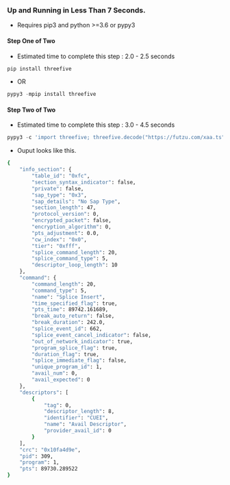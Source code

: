 ### Up and Running in Less Than 7 Seconds.

* Requires pip3 and python >=3.6 or pypy3


#### Step One of Two

* Estimated time to complete this step : 2.0 - 2.5 seconds

```js
pip install threefive
```
* OR
```js
pypy3 -mpip install threefive
```



#### Step Two of Two
*  Estimated time to complete this step : 3.0 - 4.5 seconds 
```js
pypy3 -c 'import threefive; threefive.decode("https://futzu.com/xaa.ts")' 
```

* Ouput looks like this.
```sh
{
    "info_section": {
        "table_id": "0xfc",
        "section_syntax_indicator": false,
        "private": false,
        "sap_type": "0x3",
        "sap_details": "No Sap Type",
        "section_length": 47,
        "protocol_version": 0,
        "encrypted_packet": false,
        "encryption_algorithm": 0,
        "pts_adjustment": 0.0,
        "cw_index": "0x0",
        "tier": "0xfff",
        "splice_command_length": 20,
        "splice_command_type": 5,
        "descriptor_loop_length": 10
    },
    "command": {
        "command_length": 20,
        "command_type": 5,
        "name": "Splice Insert",
        "time_specified_flag": true,
        "pts_time": 89742.161689,
        "break_auto_return": false,
        "break_duration": 242.0,
        "splice_event_id": 662,
        "splice_event_cancel_indicator": false,
        "out_of_network_indicator": true,
        "program_splice_flag": true,
        "duration_flag": true,
        "splice_immediate_flag": false,
        "unique_program_id": 1,
        "avail_num": 0,
        "avail_expected": 0
    },
    "descriptors": [
        {
            "tag": 0,
            "descriptor_length": 8,
            "identifier": "CUEI",
            "name": "Avail Descriptor",
            "provider_avail_id": 0
        }
    ],
    "crc": "0x10fa4d9e",
    "pid": 309,
    "program": 1,
    "pts": 89730.289522
}


```
